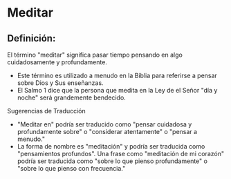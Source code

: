 # Meditar

## Definición: 

El término "meditar" significa pasar tiempo pensando en algo cuidadosamente y profundamente.

* Este término es utilizado a menudo en la Biblia para referirse a pensar sobre Dios y Sus enseñanzas.
* El Salmo 1 dice que la persona que medita en la Ley de el Señor "día y noche" será grandemente bendecido.

Sugerencias de Traducción

* "Meditar en" podría ser traducido como "pensar cuidadosa y profundamente sobre" o "considerar atentamente" o "pensar a menudo."
* La forma de nombre es "meditación" y podría ser traducida como "pensamientos profundos". Una frase como "meditación de mi corazón" podría ser traducida como "sobre lo que pienso profundamente" o "sobre lo que pienso con frecuencia."

